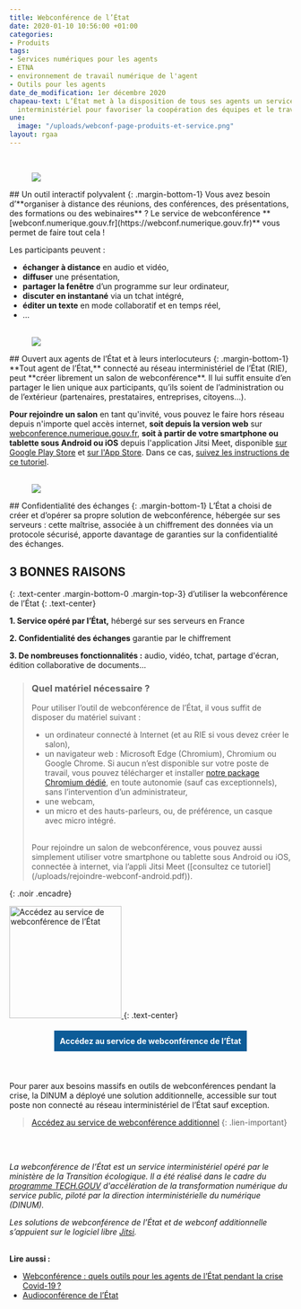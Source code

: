 ```yaml
---
title: Webconférence de l’État
date: 2020-01-10 10:56:00 +01:00
categories:
- Produits
tags:
- Services numériques pour les agents
- ETNA
- environnement de travail numérique de l'agent
- Outils pour les agents
date_de_modification: 1er décembre 2020
chapeau-text: L’État met à la disposition de tous ses agents un service de webconférence
  interministériel pour favoriser la coopération des équipes et le travail à distance.
une:
  image: "/uploads/webconf-page-produits-et-service.png"
layout: rgaa
---
```


<style>
.button {
background-color: #0d5c98;
border: 1px solid white;
color: white;
padding: 10px 10px;
text-align: center;
text-decoration: none;
display: inline-block;
font-style: normal;
margin: 4px 2px;
cursor: pointer;
}
</style>
<br>

<figure class='image-left' style='width: 7%;'>
<img src="/uploads/swiss-army-knife_bleu.png"/>
</figure>## Un outil interactif polyvalent
{: .margin-bottom-1}
Vous avez besoin d’**organiser à distance des réunions, des conférences, des présentations, des formations ou des webinaires** ? Le service de webconférence **[webconf.numerique.gouv.fr](https://webconf.numerique.gouv.fr)** vous permet de faire tout cela !

Les participants peuvent :

* **échanger à distance** en audio et vidéo,
* **diffuser** une présentation,
* **partager la fenêtre** d’un programme sur leur ordinateur,
* **discuter en instantané** via un tchat intégré,
* **éditer un texte** en mode collaboratif et en temps réel,
* …
  <br>
  <br>

<figure class='image-left' style='width: 6%;'>
<img src="/uploads/group-bleu.png"/>
</figure>## Ouvert aux agents de l’État et à leurs interlocuteurs
{: .margin-bottom-1}
**Tout agent de l’État,** connecté au réseau interministériel de l’État (RIE), peut **créer librement un salon de webconférence**. Il lui suffit ensuite d’en partager le lien unique aux participants, qu’ils soient de l’administration ou de l’extérieur (partenaires, prestataires, entreprises, citoyens…).

**Pour rejoindre un salon** en tant qu'invité, vous pouvez le faire hors réseau depuis n'importe quel accès internet, **soit depuis la version web** sur [webconference.numerique.gouv.fr](https://webconference.numerique.gouv.fr), **soit à partir de votre smartphone ou tablette sous Android ou iOS** depuis l'application Jitsi Meet, disponible [sur Google Play Store](https://play.google.com/store/apps/details?id=org.jitsi.meet&hl=fr) et [sur l'App Store](https://apps.apple.com/fr/app/jitsi-meet/id1165103905). Dans ce cas, [suivez les instructions de ce tutoriel](/uploads/rejoindre-webconf-smartphone-tablette.pdf).
<br>
<br>

<figure class='image-left' style='width: 6%;'>
<img src="/uploads/shield-bleu.png"/>
</figure>## Confidentialité des échanges
{: .margin-bottom-1}
L’État a choisi de créer et d’opérer sa propre solution de webconférence, hébergée sur ses serveurs : cette maîtrise, associée à un chiffrement des données via un protocole sécurisé, apporte davantage de garanties sur la confidentialité des échanges.

## 3 BONNES RAISONS
{: .text-center .margin-bottom-0 .margin-top-3}
d’utiliser la webconférence de l’État
{: .text-center}

**1. Service opéré par l’État,** hébergé sur ses serveurs en France

**2. Confidentialité des échanges** garantie par le chiffrement

**3. De nombreuses fonctionnalités :** audio, vidéo, tchat, partage d'écran, édition collaborative de documents…

> ### Quel matériel nécessaire ?
>
> Pour utiliser l’outil de webconférence de l’État, il vous suffit de disposer du matériel suivant :
>
> * un ordinateur connecté à Internet (et au RIE si vous devez créer le salon),
> * un navigateur web : Microsoft Edge (Chromium), Chromium ou Google Chrome. Si aucun n’est disponible sur votre poste de travail, vous pouvez télécharger et installer [notre package Chromium dédié](https://webconf.numerique.gouv.fr/telechargement/Webconf_Etat_V1.3_webconf.exe), en toute autonomie (sauf cas exceptionnels), sans l’intervention d’un administrateur,
> * une webcam,
> * un micro et des hauts-parleurs, ou, de préférence, un casque avec micro intégré.
>
> <br>
> Pour rejoindre un salon de webconférence, vous pouvez aussi simplement utiliser votre smartphone ou tablette sous Android ou iOS, connectée à internet, via l’appli Jitsi Meet ([consultez ce tutoriel](/uploads/rejoindre-webconf-android.pdf)).
{: .noir .encadre}
<br>

<a href="https://webconf.numerique.gouv.fr/"><img src="/uploads/capture-webconf-500.png" width="200" title="Accédez au service de webconférence de l’État"/>
</a>
{: .text-center}

<div align="center">
<a href="https://webconf.numerique.gouv.fr/" class="button"><b>Accédez au service de webconférence de l’État</b></a>
</div>
<br>
<br>

Pour parer aux besoins massifs en outils de webconférences pendant la crise, la DINUM a déployé une solution additionnelle, accessible sur tout poste non connecté au réseau interministériel de l’État sauf exception.
> [Accédez au service de webconférence additionnel](https://webconf-add.numerique.gouv.fr/)
{: .lien-important}
<br>
<br>

*La webconférence de l’État est un service interministériel opéré par le ministère de la Transition écologique. Il a été réalisé dans le cadre du [programme TECH.GOUV](https://www.numerique.gouv.fr/publication/tech-gouv-strategie-et-feuille-de-route-2019-2021/) d'accélération de la transformation numérique du service public, piloté par la direction interministérielle du numérique (DINUM).*

*Les solutions de webconférence de l’État et de webconf additionnelle s’appuient sur le logiciel libre [Jitsi](https://jitsi.org/).*
<br>
<br>

**Lire aussi :**

* [Webconférence : quels outils pour les agents de l’État pendant la crise Covid-19 ?](/outils-agents/organiser-webconference-outils-agents-etat/)
* [Audioconférence de l’État](/outils-agents/audioconference-etat/)